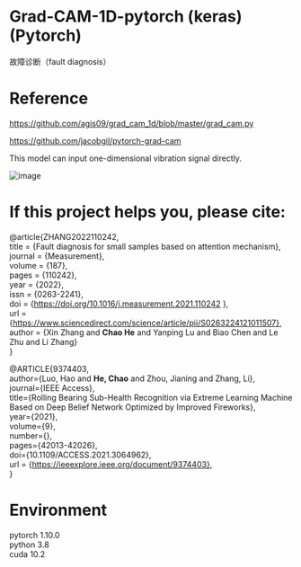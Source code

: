 # Grad-CAM-1D-pytorch     (keras)(Pytorch)
故障诊断（fault diagnosis） 

# Reference

https://github.com/agis09/grad_cam_1d/blob/master/grad_cam.py

https://github.com/jacobgil/pytorch-grad-cam


This model can input one-dimensional vibration signal directly.

![image](https://user-images.githubusercontent.com/19371493/144694363-5e376c50-85fd-4a8f-b87c-b87199051439.png)


# If this project helps you, please cite:


@article{ZHANG2022110242,  
title = {Fault diagnosis for small samples based on attention mechanism},  
journal = {Measurement},  
volume = {187},  
pages = {110242},  
year = {2022},  
issn = {0263-2241},  
doi = {https://doi.org/10.1016/j.measurement.2021.110242 },  
url = {https://www.sciencedirect.com/science/article/pii/S0263224121011507},  
author = {Xin Zhang and **Chao He** and Yanping Lu and Biao Chen and Le Zhu and Li Zhang}  
}  
   
@ARTICLE{9374403,  
author={Luo, Hao and **He, Chao** and Zhou, Jianing and Zhang, Li},  
journal={IEEE Access},   
title={Rolling Bearing Sub-Health Recognition via Extreme Learning Machine Based on Deep Belief Network Optimized by Improved Fireworks},   
year={2021},  
volume={9},  
number={},  
pages={42013-42026},  
doi={10.1109/ACCESS.2021.3064962},  
url = {https://ieeexplore.ieee.org/document/9374403},  
}


# Environment

pytorch 1.10.0  
python 3.8  
cuda 10.2  
